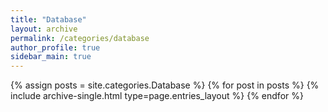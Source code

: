 ```yaml
---
title: "Database"
layout: archive
permalink: /categories/database
author_profile: true
sidebar_main: true
---
```



{% assign posts = site.categories.Database %}
{% for post in posts %} {% include archive-single.html type=page.entries_layout %} {% endfor %}
